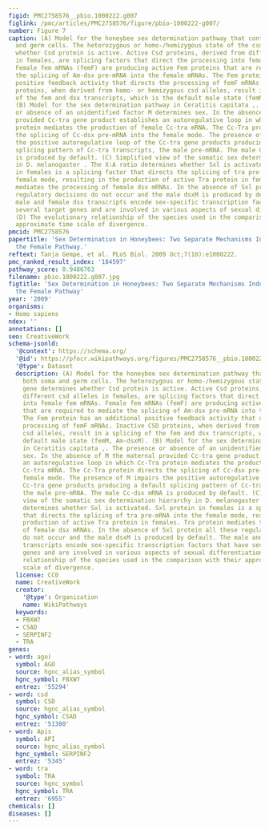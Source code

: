 ```yaml
---
figid: PMC2758576__pbio.1000222.g007
figlink: /pmc/articles/PMC2758576/figure/pbio-1000222-g007/
number: Figure 7
caption: (A) Model for the honeybee sex determination pathway that controls both soma
  and germ cells. The heterozygous or homo-/hemizygous state of the csd gene determines
  whether Csd protein is active. Active Csd proteins, derived from different csd alleles
  in females, are splicing factors that direct the processing into female fem mRNAs.
  Female fem mRNAs (femF) are producing active Fem proteins that are required to mediate
  the splicing of Am-dsx pre-mRNA into the female mRNAs. The Fem protein has an additional
  positive feedback activity that directs the processing of femF mRNAs. Inactive CSD
  proteins, when derived from homo- or hemizygous csd alleles, result in a splicing
  of the fem and dsx transcripts, which is the default male state (femM, Am-dsxM).
  (B) Model for the sex determination pathway in Ceratitis capitata ,. The presence
  or absence of an unidentified factor M determines sex. In the absence of M the maternal
  provided Cc-tra gene product establishes an autoregulative loop in which Cc-Tra
  protein mediates the production of female Cc-tra mRNA. The Cc-Tra protein directs
  the splicing of Cc-dsx pre-mRNA into the female mode. The presence of M impairs
  the positive autoregulative loop of the Cc-tra gene products producing a default
  splicing pattern of Cc-tra transcripts, the male pre-mRNA. The male Cc-dsx mRNA
  is produced by default. (C) Simplified view of the somatic sex determination hierarchy
  in D. melanogaster . The X∶A ratio determines whether Sxl is activated. Sxl protein
  in females is a splicing factor that directs the splicing of tra pre-mRNA into the
  female mode, resulting in the production of active Tra protein in females. Tra protein
  mediates the processing of female dsx mRNAs. In the absence of Sxl protein all these
  regulatory decisions do not occur and the male dsxM is produced by default. The
  male and female dsx transcripts encode sex-specific transcription factors that have
  several target genes and are involved in various aspects of sexual differentiation.
  (D) The evolutionary relationship of the species used in the comparison with their
  approximate time scale of divergence.
pmcid: PMC2758576
papertitle: 'Sex Determination in Honeybees: Two Separate Mechanisms Induce and Maintain
  the Female Pathway.'
reftext: Tanja Gempe, et al. PLoS Biol. 2009 Oct;7(10):e1000222.
pmc_ranked_result_index: '184597'
pathway_score: 0.9486763
filename: pbio.1000222.g007.jpg
figtitle: 'Sex Determination in Honeybees: Two Separate Mechanisms Induce and Maintain
  the Female Pathway'
year: '2009'
organisms:
- Homo sapiens
ndex: ''
annotations: []
seo: CreativeWork
schema-jsonld:
  '@context': https://schema.org/
  '@id': https://pfocr.wikipathways.org/figures/PMC2758576__pbio.1000222.g007.html
  '@type': Dataset
  description: (A) Model for the honeybee sex determination pathway that controls
    both soma and germ cells. The heterozygous or homo-/hemizygous state of the csd
    gene determines whether Csd protein is active. Active Csd proteins, derived from
    different csd alleles in females, are splicing factors that direct the processing
    into female fem mRNAs. Female fem mRNAs (femF) are producing active Fem proteins
    that are required to mediate the splicing of Am-dsx pre-mRNA into the female mRNAs.
    The Fem protein has an additional positive feedback activity that directs the
    processing of femF mRNAs. Inactive CSD proteins, when derived from homo- or hemizygous
    csd alleles, result in a splicing of the fem and dsx transcripts, which is the
    default male state (femM, Am-dsxM). (B) Model for the sex determination pathway
    in Ceratitis capitata ,. The presence or absence of an unidentified factor M determines
    sex. In the absence of M the maternal provided Cc-tra gene product establishes
    an autoregulative loop in which Cc-Tra protein mediates the production of female
    Cc-tra mRNA. The Cc-Tra protein directs the splicing of Cc-dsx pre-mRNA into the
    female mode. The presence of M impairs the positive autoregulative loop of the
    Cc-tra gene products producing a default splicing pattern of Cc-tra transcripts,
    the male pre-mRNA. The male Cc-dsx mRNA is produced by default. (C) Simplified
    view of the somatic sex determination hierarchy in D. melanogaster . The X∶A ratio
    determines whether Sxl is activated. Sxl protein in females is a splicing factor
    that directs the splicing of tra pre-mRNA into the female mode, resulting in the
    production of active Tra protein in females. Tra protein mediates the processing
    of female dsx mRNAs. In the absence of Sxl protein all these regulatory decisions
    do not occur and the male dsxM is produced by default. The male and female dsx
    transcripts encode sex-specific transcription factors that have several target
    genes and are involved in various aspects of sexual differentiation. (D) The evolutionary
    relationship of the species used in the comparison with their approximate time
    scale of divergence.
  license: CC0
  name: CreativeWork
  creator:
    '@type': Organization
    name: WikiPathways
  keywords:
  - FBXW7
  - CSAD
  - SERPINF2
  - TRA
genes:
- word: ago)
  symbol: AGO
  source: hgnc_alias_symbol
  hgnc_symbol: FBXW7
  entrez: '55294'
- word: csd
  symbol: CSD
  source: hgnc_alias_symbol
  hgnc_symbol: CSAD
  entrez: '51380'
- word: Apis
  symbol: API
  source: hgnc_alias_symbol
  hgnc_symbol: SERPINF2
  entrez: '5345'
- word: tra
  symbol: TRA
  source: hgnc_symbol
  hgnc_symbol: TRA
  entrez: '6955'
chemicals: []
diseases: []
---
```

